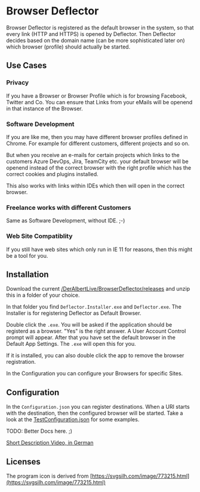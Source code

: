 # Browser Deflector

Browser Deflector is registered as the default browser in the system, so that
every link (HTTP and HTTPS) is opened by Deflector. Then Deflector decides based on the domain name (can be more sophisticated later on) which browser (profile) should actually be started.

## Use Cases

### Privacy

If you have a Browser or Browser Profile which is for browsing Facebook, Twitter and Co. You can ensure that Links from your eMails will be openend in that instance of the Browser.

### Software Development

If you are like me, then you may have different browser profiles defined in Chrome.
For example for different customers, different projects and so on.

But when you receive an e-mails for certain projects which links to the customers Azure DevOps, Jira,
TeamCity etc. your default browser will be openend instead of the correct
browser with the right profile which has the correct cookies and plugins installed.

This also works with links within IDEs which then will open in the correct browser.

### Freelance works with different Customers

Same as Software Development, without IDE. ;-)

### Web Site Compatiblity

If you still have web sites which only run in IE 11 for reasons, then this might
be a tool for you.

## Installation

Download the current [/DerAlbertLive/BrowserDeflector/releases](Release) and unzip this in a folder of your choice.

In that folder you find `Deflector.Installer.exe` and `Deflector.exe`. The Installer is for
registering Deflector as Default Browser.

Double click the `.exe`. You will be asked if the application should be registerd as a
browser. "Yes" is the right answer. A User Account Control prompt will appear. After
that you have set the default browser in the Default App Settings. The `.exe` will open
this for you.

If it is installed, you can also double click the app to remove the browser registration.

In the Configuration you can configure your Browsers for specific Sites.

## Configuration

In the `Configuration.json` you can register destinations. When a URI starts with the destination,
then the configured browser will be started. Take a look at the [TestConfiguration.json](https://github.com/DerAlbertCom/BrowserDeflector/blob/develop/tests/Deflector.Tests/TestConfiguration.json)
for some examples.

TODO: Better Docs here. ;)

[Short Description Video, in German](https://www.youtube.com/watch?v=w5gvAhC0lMs)

## Licenses

The program icon is derived from [https://svgsilh.com/image/773215.html](https://svgsilh.com/image/773215.html)
